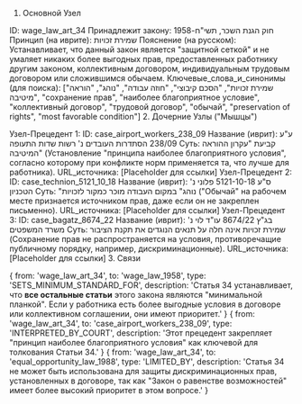 1. Основной Узел

ID: wage_law_art_34
Принадлежит закону: חוק הגנת השכר, תשי"ח-1958
Принцип (на иврите): שמירת זכויות
Пояснение (на русском): Устанавливает, что данный закон является "защитной сеткой" и не умаляет никаких более выгодных прав, предоставленных работнику другим законом, коллективным договором, индивидуальным трудовым договором или сложившимся обычаем.
Ключевые_слова_и_синонимы (для поиска): ["שמירת זכויות", "הסכם קיבוצי", "חוזה עבודה", "נוהג", "הוראה מיטיבה", "сохранение прав", "наиболее благоприятное условие", "коллективный договор", "трудовой договор", "обычай", "preservation of rights", "most favorable condition"]
2. Дочерние Узлы ("Мышцы")

Узел-Прецедент 1:
ID: case_airport_workers_238_09
Название (иврит): ע"ע 238/09 הסתדרות העובדים נ' רשות שדות התעופה
Суть: קביעת "עקרון ההוראה המיטיבה" (Установление "принципа наиболее благоприятного условия", согласно которому при конфликте норм применяется та, что лучше для работника).
URL_источника: [Placeholder для ссылки]
Узел-Прецедент 2:
ID: case_technion_5121_10_18
Название (иврит): ס"ע 5121-10-18 פלוני נ' הטכניון
Суть: "נוהג" במקום העבודה מוכר כמקור לזכויות ("Обычай" на рабочем месте признается источником прав, даже если он не закреплен письменно).
URL_источника: [Placeholder для ссылки]
Узел-Прецедент 3:
ID: case_bagatz_8674_22
Название (иврит): בג"ץ 8674/22 עו"ד לוי נ' משרד המשפטים
Суть: שמירת זכויות אינה חלה על תנאים הנוגדים את תקנת הציבור (Сохранение прав не распространяется на условия, противоречащие публичному порядку, например, дискриминационные).
URL_источника: [Placeholder для ссылки]
3. Связи

{ from: 'wage_law_art_34', to: 'wage_law_1958', type: 'SETS_MINIMUM_STANDARD_FOR', description: 'Статья 34 устанавливает, что **все остальные статьи** этого закона являются "минимальной планкой". Если у работника есть более выгодные условия в договоре или коллективном соглашении, они имеют приоритет.' }
{ from: 'wage_law_art_34', to: 'case_airport_workers_238_09', type: 'INTERPRETED_BY_COURT', description: 'Этот прецедент закрепляет "принцип наиболее благоприятного условия" как ключевой для толкования Статьи 34.' }
{ from: 'wage_law_art_34', to: 'equal_opportunity_law_1988', type: 'LIMITED_BY', description: 'Статья 34 не может быть использована для защиты дискриминационных прав, установленных в договоре, так как "Закон о равенстве возможностей" имеет более высокий приоритет в этом вопросе.' }